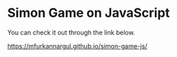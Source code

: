 # Simon Game on JavaScript

You can check it out through the link below.

https://mfurkannargul.github.io/simon-game-js/

